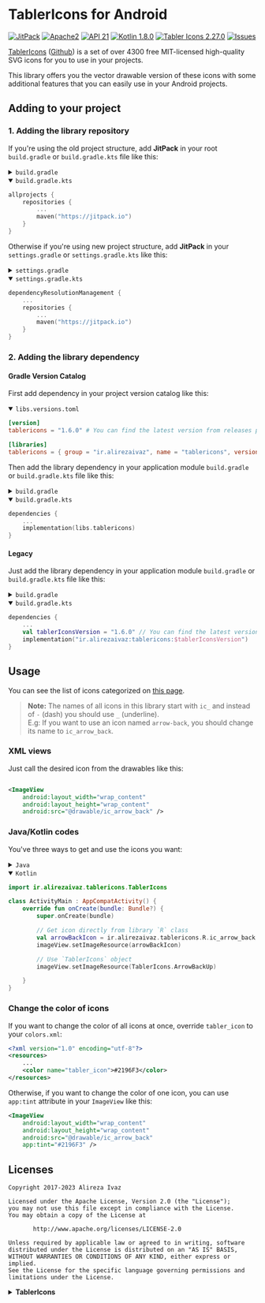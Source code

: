 # TablerIcons for Android

[![JitPack](https://jitpack.io/v/ir.alirezaivaz/tablericons.svg)](https://jitpack.io/#ir.alirezaivaz/tablericons)
[![Apache2](http://img.shields.io/badge/License-APACHE2-blue.svg)](https://www.apache.org/licenses/LICENSE-2.0.html)
[![API 21](https://img.shields.io/badge/Min%20API-21-brightgreen)](https://developer.android.com/about/versions/lollipop)
[![Kotlin 1.8.0](https://img.shields.io/badge/Kotlin-1.8.0-blueviolet)](https://kotlinlang.org)
[![Tabler Icons 2.27.0](https://img.shields.io/badge/TablerIcons-2.27.0-blue)](https://github.com/tabler/tabler-icons)
[![Issues](https://img.shields.io/github/issues/AlirezaIvaz/TablerIcons)](https://github.com/AlirezaIvaz/TablerIcons/issues)

[TablerIcons](https://tabler-icons.io) ([Github](https://github.com/tabler/tabler-icons)) is a set
of over 4300 free MIT-licensed high-quality SVG
icons for you to use in your projects.

This library offers you the vector drawable version of these icons with some additional features
that you can easily use in your Android projects.

## Adding to your project

### 1. Adding the library repository

If you're using the old project structure, add **JitPack** in your root `build.gradle` or `build.gradle.kts` file like this:

<details>
<summary><code>build.gradle</code></summary>

```groovy
allprojects {
    repositories {
        ...
        maven {
            url 'https://jitpack.io'
        }
    }
}
```

</details>

<details open>
<summary><code>build.gradle.kts</code></summary>

```kotlin
allprojects {
    repositories {
        ...
        maven("https://jitpack.io")
    }
}
```

</details>

Otherwise if you're using new project structure, add **JitPack** in your `settings.gradle` or `settings.gradle.kts` like this:

<details>
<summary><code>settings.gradle</code></summary>

```groovy
dependencyResolutionManagement {
    ...
    repositories {
        ...
        maven {
            url 'https://jitpack.io'
        }
    }
}
```

</details>

<details open>
<summary><code>settings.gradle.kts</code></summary>

```kotlin
dependencyResolutionManagement {
    ...
    repositories {
        ...
        maven("https://jitpack.io")
    }
}
```

</details>

### 2. Adding the library dependency

#### Gradle Version Catalog

First add dependency in your project version catalog like this:

<details open>
<summary><code>libs.versions.toml</code></summary>
    
```toml
[version]
tablericons = "1.6.0" # You can find the latest version from releases page

[libraries]
tablericons = { group = "ir.alirezaivaz", name = "tablericons", version.ref = "tablericons" }
```

</details>

Then add the library dependency in your application module `build.gradle` or `build.gradle.kts` file like this:

<details>
<summary><code>build.gradle</code></summary>

```groovy
dependencies {
    ...
    implementation libs.tablericons
}
```

</details>

<details open>
<summary><code>build.gradle.kts</code></summary>

```kotlin
dependencies {
    ...
    implementation(libs.tablericons)
}
```

</details>

#### Legacy

Just add the library dependency in your application module `build.gradle` or `build.gradle.kts` file like this:

<details>
<summary><code>build.gradle</code></summary>

```groovy
dependencies {
    ...
    def tablerIconsVersion = "1.6.0" // You can find the latest version from releases page
    implementation "ir.alirezaivaz:tablericons:$tablerIconsVersion"
}
```

</details>

<details open>
<summary><code>build.gradle.kts</code></summary>

```kotlin
dependencies {
    ...
    val tablerIconsVersion = "1.6.0" // You can find the latest version from releases page
    implementation("ir.alirezaivaz:tablericons:$tablerIconsVersion")
}
```

</details>

## Usage

You can see the list of icons categorized on [this page](https://tabler-icons.io).

> **Note:** The names of all icons in this library start with `ic_` and instead of `-` (dash) you
> should use `_` (underline).<br>
> E.g: If you want to use an icon named `arrow-back`, you should change its name to `ic_arrow_back`.

### XML views

Just call the desired icon from the drawables like this:

```xml

<ImageView
    android:layout_width="wrap_content"
    android:layout_height="wrap_content"
    android:src="@drawable/ic_arrow_back" />
```

### Java/Kotlin codes

You've three ways to get and use the icons you want:

<details>
<summary><code>Java</code></summary>

```java
import ir.alirezaivaz.tablericons.TablerIcons;

public class ActivityMain extends AppCompatActivity {

    @Override
    void onCreate(Bundle bundle) {
        super.onCreate(bundle);

        // Get icon directly from library `R` class
        int arrowBackIcon = ir.alirezaivaz.tablericons.R.ic_arrow_back;
        imageView.setImageResource(arrowBackIcon);

        // Use `TablerIcons` object
        imageView.setImageResource(TablerIcons.ArrowBackUp);

    }

}
```

</details>

<details open>
<summary><code>Kotlin</code></summary>

```kotlin
import ir.alirezaivaz.tablericons.TablerIcons

class ActivityMain : AppCompatActivity() {
    override fun onCreate(bundle: Bundle?) {
        super.onCreate(bundle)

        // Get icon directly from library `R` class
        val arrowBackIcon = ir.alirezaivaz.tablericons.R.ic_arrow_back
        imageView.setImageResource(arrowBackIcon)

        // Use `TablerIcons` object
        imageView.setImageResource(TablerIcons.ArrowBackUp)

    }
}
```

</details>

### Change the color of icons

If you want to change the color of all icons at once, override `tabler_icon` to your `colors.xml`:

```xml
<?xml version="1.0" encoding="utf-8"?>
<resources>
    ...
    <color name="tabler_icon">#2196F3</color>
</resources>
```

Otherwise, if you want to change the color of one icon, you can use `app:tint` attribute in
your `ImageView` like this:

```xml
<ImageView
    android:layout_width="wrap_content"
    android:layout_height="wrap_content"
    android:src="@drawable/ic_arrow_back"
    app:tint="#2196F3" />
```

## Licenses

```
Copyright 2017-2023 Alireza Ivaz

Licensed under the Apache License, Version 2.0 (the "License");
you may not use this file except in compliance with the License.
You may obtain a copy of the License at

       http://www.apache.org/licenses/LICENSE-2.0

Unless required by applicable law or agreed to in writing, software
distributed under the License is distributed on an "AS IS" BASIS,
WITHOUT WARRANTIES OR CONDITIONS OF ANY KIND, either express or implied.
See the License for the specific language governing permissions and
limitations under the License.
```

<details>
<summary><b>TablerIcons</b></summary>

```
MIT License

Copyright (c) 2020-2023 Paweł Kuna

Permission is hereby granted, free of charge, to any person obtaining a copy
of this software and associated documentation files (the "Software"), to deal
in the Software without restriction, including without limitation the rights
to use, copy, modify, merge, publish, distribute, sublicense, and/or sell
copies of the Software, and to permit persons to whom the Software is
furnished to do so, subject to the following conditions:

The above copyright notice and this permission notice shall be included in all
copies or substantial portions of the Software.

THE SOFTWARE IS PROVIDED "AS IS", WITHOUT WARRANTY OF ANY KIND, EXPRESS OR
IMPLIED, INCLUDING BUT NOT LIMITED TO THE WARRANTIES OF MERCHANTABILITY,
FITNESS FOR A PARTICULAR PURPOSE AND NONINFRINGEMENT. IN NO EVENT SHALL THE
AUTHORS OR COPYRIGHT HOLDERS BE LIABLE FOR ANY CLAIM, DAMAGES OR OTHER
LIABILITY, WHETHER IN AN ACTION OF CONTRACT, TORT OR OTHERWISE, ARISING FROM,
OUT OF OR IN CONNECTION WITH THE SOFTWARE OR THE USE OR OTHER DEALINGS IN THE
SOFTWARE.
```

</details>
